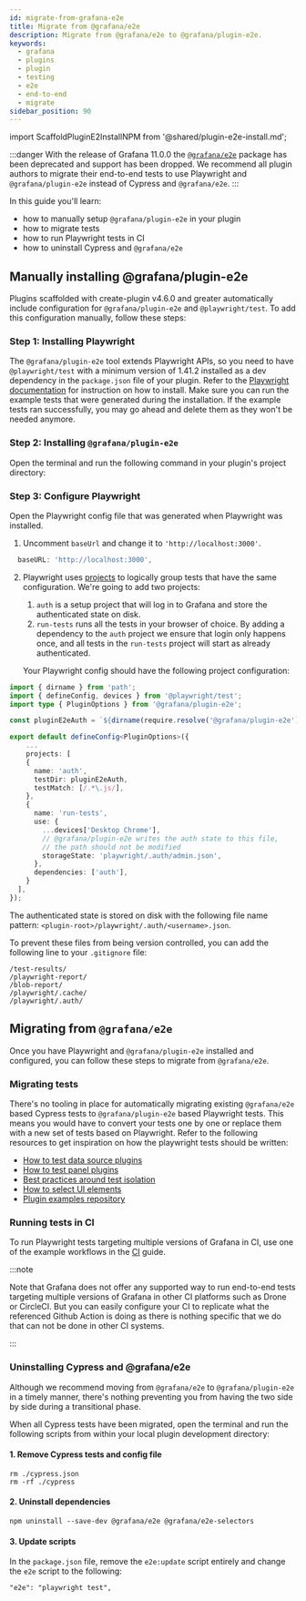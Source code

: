 ```yaml
---
id: migrate-from-grafana-e2e
title: Migrate from @grafana/e2e
description: Migrate from @grafana/e2e to @grafana/plugin-e2e.
keywords:
  - grafana
  - plugins
  - plugin
  - testing
  - e2e
  - end-to-end
  - migrate
sidebar_position: 90
---
```


import ScaffoldPluginE2InstallNPM from '@shared/plugin-e2e-install.md';

:::danger
With the release of Grafana 11.0.0 the [`@grafana/e2e`](https://www.npmjs.com/package/@grafana/e2e) package has been deprecated and support has been dropped. We recommend all plugin authors to migrate their end-to-end tests to use Playwright and `@grafana/plugin-e2e` instead of Cypress and `@grafana/e2e`.
:::

In this guide you'll learn:

- how to manually setup `@grafana/plugin-e2e` in your plugin
- how to migrate tests
- how to run Playwright tests in CI
- how to uninstall Cypress and `@grafana/e2e`

## Manually installing @grafana/plugin-e2e

Plugins scaffolded with create-plugin v4.6.0 and greater automatically include configuration for `@grafana/plugin-e2e` and `@playwright/test`. To add this configuration manually, follow these steps:

### Step 1: Installing Playwright

The `@grafana/plugin-e2e` tool extends Playwright APIs, so you need to have `@playwright/test` with a minimum version of 1.41.2 installed as a dev dependency in the `package.json` file of your plugin. Refer to the [Playwright documentation](https://playwright.dev/docs/intro#installing-playwright) for instruction on how to install. Make sure you can run the example tests that were generated during the installation. If the example tests ran successfully, you may go ahead and delete them as they won't be needed anymore.

### Step 2: Installing `@grafana/plugin-e2e`

Open the terminal and run the following command in your plugin's project directory:

<ScaffoldPluginE2InstallNPM />

### Step 3: Configure Playwright

Open the Playwright config file that was generated when Playwright was installed.

1. Uncomment `baseUrl` and change it to `'http://localhost:3000'`.

```ts title="playwright.config.ts"
  baseURL: 'http://localhost:3000',
```

2. Playwright uses [projects](https://playwright.dev/docs/test-projects) to logically group tests that have the same configuration. We're going to add two projects:

   1. `auth` is a setup project that will log in to Grafana and store the authenticated state on disk.
   2. `run-tests` runs all the tests in your browser of choice. By adding a dependency to the `auth` project we ensure that login only happens once, and all tests in the `run-tests` project will start as already authenticated.

   Your Playwright config should have the following project configuration:

```ts title="playwright.config.ts"
import { dirname } from 'path';
import { defineConfig, devices } from '@playwright/test';
import type { PluginOptions } from '@grafana/plugin-e2e';

const pluginE2eAuth = `${dirname(require.resolve('@grafana/plugin-e2e'))}/auth`;

export default defineConfig<PluginOptions>({
    ...
    projects: [
    {
      name: 'auth',
      testDir: pluginE2eAuth,
      testMatch: [/.*\.js/],
    },
    {
      name: 'run-tests',
      use: {
        ...devices['Desktop Chrome'],
        // @grafana/plugin-e2e writes the auth state to this file,
        // the path should not be modified
        storageState: 'playwright/.auth/admin.json',
      },
      dependencies: ['auth'],
    }
  ],
});
```

The authenticated state is stored on disk with the following file name pattern: `<plugin-root>/playwright/.auth/<username>.json`.

To prevent these files from being version controlled, you can add the following line to your `.gitignore` file:

```shell title=".gitignore"
/test-results/
/playwright-report/
/blob-report/
/playwright/.cache/
/playwright/.auth/
```

## Migrating from `@grafana/e2e`

Once you have Playwright and `@grafana/plugin-e2e` installed and configured, you can follow these steps to migrate from `@grafana/e2e`.

### Migrating tests

There's no tooling in place for automatically migrating existing `@grafana/e2e` based Cypress tests to `@grafana/plugin-e2e` based Playwright tests. This means you would have to convert your tests one by one or replace them with a new set of tests based on Playwright. Refer to the following resources to get inspiration on how the playwright tests should be written:

- [How to test data source plugins](./test-a-data-source-plugin/index.md)
- [How to test panel plugins](./test-a-panel-plugin.md)
- [Best practices around test isolation](./setup-resources.md#test-isolation)
- [How to select UI elements](./selecting-ui-elements.md)
- [Plugin examples repository](https://github.com/grafana/grafana-plugin-examples)

### Running tests in CI

To run Playwright tests targeting multiple versions of Grafana in CI, use one of the example workflows in the [CI](./ci.md) guide.

:::note

Note that Grafana does not offer any supported way to run end-to-end tests targeting multiple versions of Grafana in other CI platforms such as Drone or CircleCI. But you can easily configure your CI to replicate what the referenced Github Action is doing as there is nothing specific that we do that can not be done in other CI systems.

:::

### Uninstalling Cypress and @grafana/e2e

Although we recommend moving from `@grafana/e2e` to `@grafana/plugin-e2e` in a timely manner, there's nothing preventing you from having the two side by side during a transitional phase.

When all Cypress tests have been migrated, open the terminal and run the following scripts from within your local plugin development directory:

#### 1. Remove Cypress tests and config file

```shell
rm ./cypress.json
rm -rf ./cypress
```

#### 2. Uninstall dependencies

```shell
npm uninstall --save-dev @grafana/e2e @grafana/e2e-selectors
```

#### 3. Update scripts

In the `package.json` file, remove the `e2e:update` script entirely and change the `e2e` script to the following:

`"e2e": "playwright test",`
